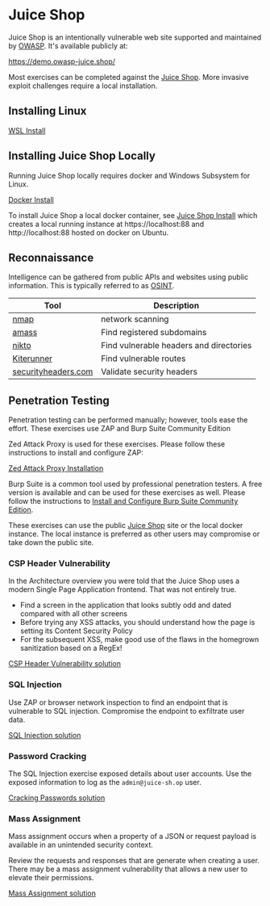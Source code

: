 # Juice Shop

Juice Shop is an intentionally vulnerable web site supported and maintained by [OWASP](owasp.org). It's available publicly at:

https://demo.owasp-juice.shop/

Most exercises can be completed against the [Juice Shop](https://demo.owasp-juice.shop/). More invasive exploit challenges require a local installation.

## Installing Linux

[WSL Install](wsl-install.md)

## Installing Juice Shop Locally

Running Juice Shop locally requires docker and Windows Subsystem for Linux.

[Docker Install](docker-install.md)  

To install Juice Shop a local docker container, see [Juice Shop Install](JuiceShopInstall.md) which creates a local running instance at https://localhost:88 and http://localhost:88 hosted on docker on Ubuntu.

## Reconnaissance 

Intelligence can be gathered from public APIs and websites using public information. This is typically referred to as [OSINT](https://osintframework.com/). 


| Tool | Description |
| ---  | ----------  |
| [nmap](OSINT/nmap.md) | network scanning |
| [amass](OSINT/amass.md) | Find registered subdomains |
| [nikto](OSINT/nikto.md) | Find vulnerable headers and directories |
| [Kiterunner](OSINT/Kiterunner.md) | Find vulnerable routes |
| [securityheaders.com](OSINT/securityheaders.md) | Validate security headers |

## Penetration Testing

Penetration testing can be performed manually; however, tools ease the effort. These exercises use ZAP and Burp Suite Community Edition

Zed Attack Proxy is used for these exercises. Please follow these instructions to install and configure ZAP:

[Zed Attack Proxy Installation](./zed-attack-proxy.md)

Burp Suite is a common tool used by professional penetration testers. A free version is available and can be used for these exercises as well.
Please follow the instructions to [Install and Configure Burp Suite Community Edition](Burp-Suite-install.md).

These exercises can use the public [Juice Shop](https://demo.owasp-juice.shop/) site or the local docker instance. The local instance is preferred as other users may compromise or take down the public site.

### CSP Header Vulnerability

In the Architecture overview you were told that the Juice Shop uses a modern Single Page Application frontend. That was not entirely true.

- Find a screen in the application that looks subtly odd and dated compared with all other screens
- Before trying any XSS attacks, you should understand how the page is setting its Content Security Policy
- For the subsequent XSS, make good use of the flaws in the homegrown sanitization based on a RegEx!

[CSP Header Vulnerability solution](./solutions/override-csp-header.md)

### SQL Injection

Use ZAP or browser network inspection to find an endpoint that is vulnerable to SQL injection. Compromise the endpoint to exfiltrate user data.

[SQL Injection solution](./solutions/JuiceShop-sqlinjection.md)

### Password Cracking

The SQL Injection exercise exposed details about user accounts. Use the exposed information to log as the `admin@juice-sh.op` user.

[Cracking Passwords solution](./solutions/cracking-passwords.md)

### Mass Assignment

Mass assignment occurs when a property of a JSON or request payload is available in an unintended security context.

Review the requests and responses that are generate when creating a user. There may be a mass assignment vulnerability that allows a new user to elevate their permissions.

[Mass Assignment solution](./solutions/mass-assignment.md)